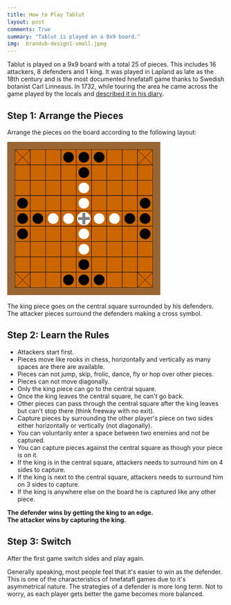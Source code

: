 ```yaml
---
title: How to Play Tablut
layout: post
comments: True
summary: "Tablut is played on a 9x9 board."
img:  brandub-design1-small.jpeg
---
```


Tablut is played on a 9x9 board with a total 25 of pieces.  This includes 16 attackers, 8 defenders and 1 king.
It was played in Lapland as late as the 18th century and is the most documented hnefatafl game thanks to Swedish botanist Carl Linneaus.  In 1732, while touring the area he came across the game played by the locals and [described it in his diary](https://archive.org/stream/ungdomsskrifter02linne#page/n155/mode/2up).

Step 1: Arrange the Pieces
---------------------------

Arrange the pieces on the board according to the following layout:

![Tablut Layout](/assets/354px-Tablut_board.png)

The king piece goes on the central square surrounded by his defenders.
The attacker pieces surround the defenders making a cross symbol.

Step 2: Learn the Rules
-----------------------

* Attackers start first.
* Pieces move like rooks in chess, horizontally and vertically as many spaces are there are available.
* Pieces can not jump, skip, frolic, dance, fly or hop over other pieces.
* Pieces can not move diagonally.
* Only the king piece can go to the central square.
* Once the king leaves the central square, he can't go back. 
* Other pieces can pass through the central square after the king leaves but can't stop there (think freeway with no exit).
* Capture pieces by surrounding the other player's piece on two sides either horizontally or vertically (not diagonally).
* You can voluntarily enter a space between two enemies and not be captured.
* You can capture pieces against the central square as though your piece is on it.
* If the king is in the central square, attackers needs to surround him on 4 sides to capture.
* If the king is next to the central square, attackers needs to surround him on 3 sides to capture.
* If the king is anywhere else on the board he is captured like any other piece.

**The defender wins by getting the king to an edge.**    
**The attacker wins by capturing the king.**

Step 3: Switch
---------------
After the first game switch sides and play again.

Generally speaking, most people feel that it's easier to win as the defender.  This is one of the characteristics of hnefatafl games due to it's asymmetrical nature.  The strategies of a defender is more long term.  Not to worry, as each player gets better the game becomes more balanced. 

